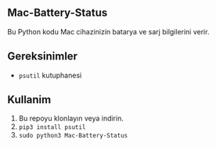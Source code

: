 ## Mac-Battery-Status

Bu Python kodu Mac cihazinizin batarya ve sarj bilgilerini verir.

## Gereksinimler
- `psutil` kutuphanesi

## Kullanim

1. Bu repoyu klonlayın veya indirin.
2. `pip3 install psutil`
3. `sudo python3 Mac-Battery-Status`
